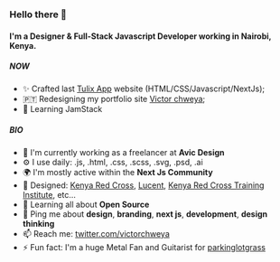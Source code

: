 ### Hello there 👋

#### I'm a Designer & Full-Stack Javascript Developer working in Nairobi, Kenya.

##### NOW

- ✨ Crafted last [Tulix App](https://tulix.app) website (HTML/CSS/Javascript/NextJs);
- 🇵🇹 Redesigning my portfolio site [Victor chweya](https://victorchweya.com);
- 🍑 Learning JamStack

##### BIO

- 🏢 I'm currently working as a freelancer at **Avic Design**
- ⚙️ I use daily: .js, .html, .css, .scss, .svg, .psd, .ai
- 🌍 I'm mostly active within the **Next Js Community**
- 💅 Designed: [Kenya Red Cross](http://www.redcross.or.ke/alphasite/), [Lucent](https://lucent.ke/), [Kenya Red Cross Training Institute](https://www.krcti.ac.ke/), etc…
- 🌱 Learning all about **Open Source**
- 💬 Ping me about **design**, **branding**, **next js**, **development**, **design thinking**
- 📫 Reach me: [twitter.com/victorchweya](https://twitter.com/victorchweya)
- ⚡️ Fun fact: I'm a huge Metal Fan and Guitarist for [parkinglotgrass](https://parkinglotgrass.com)
